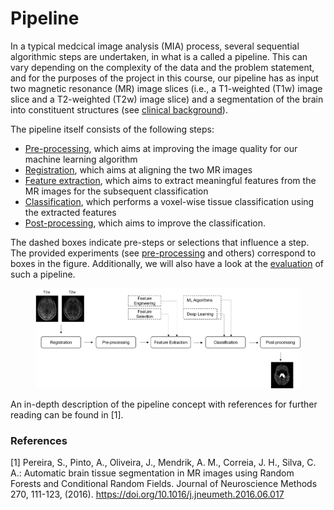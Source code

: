 # Pipeline

In a typical medcical image analysis (MIA) process, several sequential algorithmic steps are undertaken, in what is a called a pipeline. This can vary depending on the complexity of the data and the problem statement, and for the purposes of the project in this course, our pipeline has as input two magnetic resonance (MR) image slices (i.e., a T1-weighted (T1w) image slice and a T2-weighted (T2w) image slice) and a segmentation of the brain into constituent structures (see [clinical background](clinical-background.md)).&#x20;

The pipeline itself consists of the following steps:

* [Pre-processing](pipeline-1/pre-processing.md), which aims at improving the image quality for our machine learning algorithm
* [Registration](pipeline-1/registration.md), which aims at aligning the two MR images
* [Feature extraction](pipeline-1/feature-extraction.md), which aims to extract meaningful features from the MR images for the subsequent classification
* [Classification](pipeline-1/voxel-wise-tissue-classification.md), which performs a voxel-wise tissue classification using the extracted features
* [Post-processing](pipeline-1/post-processing.md), which aims to improve the classification.

The dashed boxes indicate pre-steps or selections that influence a step. The provided experiments (see [pre-processing](pipeline-1/pre-processing.md) and others) correspond to boxes in the figure. Additionally, we will also have a look at the [evaluation](pipeline-1/evaluation.md) of such a pipeline.



<figure><img src=".gitbook/assets/pipeline.png" alt=""><figcaption></figcaption></figure>

An in-depth description of the pipeline concept with references for further reading can be found in \[1].

### References

\[1] Pereira, S., Pinto, A., Oliveira, J., Mendrik, A. M., Correia, J. H., Silva, C. A.: Automatic brain tissue segmentation in MR images using Random Forests and Conditional Random Fields. Journal of Neuroscience Methods 270, 111-123, (2016). https://doi.org/10.1016/j.jneumeth.2016.06.017
